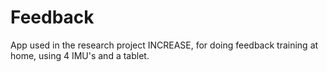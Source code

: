 # Feedback
App used in the research project INCREASE, for doing feedback training at home, using 4 IMU's and a tablet.
